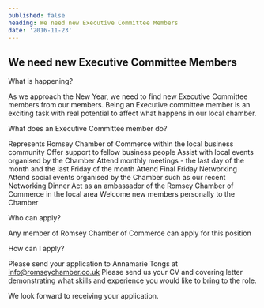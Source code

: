 ```yaml
---
published: false
heading: We need new Executive Committee Members
date: '2016-11-23'
---
```

## We need new Executive Committee Members

What is happening?

As we approach the New Year, we need to find new Executive Committee members from our members.  Being an Executive committee member is an exciting task with real potential to affect what happens in our local chamber.

 

What does an Executive Committee member do?

Represents Romsey Chamber of Commerce within the local business community
Offer support to fellow business people
Assist with local events organised by the Chamber
Attend monthly meetings - the last day of the month and the last Friday of the month 
Attend Final Friday Networking 
Attend social events organised by the Chamber such as our recent Networking Dinner
Act as an ambassador of the Romsey Chamber of Commerce in the local area
Welcome new members personally to the Chamber

 
Who can apply?

Any member of Romsey Chamber of Commerce can apply for this position

 
How can I apply?

Please send your application to Annamarie Tongs at info@romseychamber.co.uk Please send us your CV and covering letter demonstrating what skills and experience you would like to bring to the role. 

We look forward to receiving your application.

 